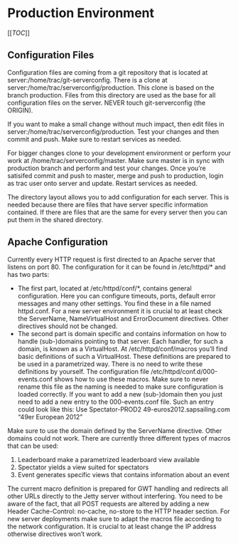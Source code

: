 # Production Environment

[[_TOC_]]

## Configuration Files
Configuration files are coming from a git repository that is located at server:/home/trac/git-serverconfig. There is a clone at server:/home/trac/serverconfig/production. This clone is based on the branch production. Files from this directory are used as the base for all configuration files on the server. NEVER touch git-serverconfig (the ORIGIN).

If you want to make a small change without much impact, then edit files in server:/home/trac/serverconfig/production. Test your changes and then commit and push. Make sure to restart services as needed.

For bigger changes clone to your development environment or perform your work at /home/trac/serverconfig/master. Make sure master is in sync with production branch and perform and test your changes. Once you’re satisifed commit and push to master, merge and push to production, login as trac user onto server and update. Restart services as needed.

The directory layout allows you to add configuration for each server. This is needed because there are files that have server specific information contained. If there are files that are the same for every server then you can put them in the shared directory.

## Apache Configuration
Currently every HTTP request is first directed to an Apache server that listens on port 80. The configuration for it can be found in /etc/httpd/* and has two parts:

*	The first part, located at /etc/httpd/conf/*, contains general configuration. Here you can configure timeouts, ports, default error messages and many other settings. You find these in a file named httpd.conf. For a new server environment it is crucial to at least check the ServerName, NameVirtualHost and ErrorDocument directives. Other directives should not be changed.
*	The second part is domain specific and contains information on how to handle (sub-)domains pointing to that server. Each handler, for such a domain, is known as a VirtualHost. At /etc/httpd/conf/macros you’ll find basic definitions of such a VirtualHost. These definitions are prepared to be used in a parametrized way. There is no need to write these definitions by yourself. The configuration file /etc/httpd/conf.d/000-events.conf shows how to use these macros. Make sure to never rename this file as the naming is needed to make sure configuration is loaded correctly.
If you want to add a new (sub-)domain then you just need to add a new entry to the 000-events.conf file. Such an entry could look like this:
Use Spectator-PROD2 49-euros2012.sapsailing.com “49er European 2012”

Make sure to use the domain defined by the ServerName directive. Other domains could not work. There are currently three different types of macros that can be used:

1.	Leaderboard make a parametrized leaderboard view available
2.	Spectator yields a view suited for spectators
3.	Event generates specific views that contains information about an event

The current macro definition is prepared for GWT handling and redirects all other URLs directly to the Jetty server without interfering. You need to be aware of the fact, that all POST requests are altered by adding a new Header Cache-Control: no-cache, no-store to the HTTP header section.
For new server deployments make sure to adapt the macros file according to the network configuration. It is crucial to at least change the IP address otherwise directives won’t work.
